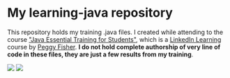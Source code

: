 # My learning-java repository

This repository holds my training .java files. I created while attending to the course ["Java Essential Training for Students"](https://www.linkedin.com/learning/java-essential-training-for-students/), which is a [LinkedIn Learning](https://www.linkedin.com/learning/) course by [Peggy Fisher](https://www.linkedin.com/learning/instructors/peggy-fisher/). **I do not hold complete authorship of very line of code in these files, they are just a few results from my training**.

[<img src="https://img.shields.io/badge/LinkedIn-0077B5?style=for-the-badge&logo=linkedin&logoColor=white">]()  [<img src="https://img.shields.io/badge/Windows-0078D6?style=for-the-badge&logo=windows&logoColor=white">]()